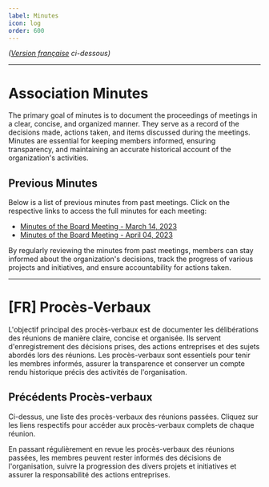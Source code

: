 ```yaml
---
label: Minutes
icon: log
order: 600
---
```

*([Version française](#vf) ci-dessous)*

---

# Association Minutes
The primary goal of minutes is to document the proceedings of meetings in a clear, concise, and organized manner. They serve as a record of the decisions made, actions taken, and items discussed during the meetings. Minutes are essential for keeping members informed, ensuring transparency, and maintaining an accurate historical account of the organization's activities.

## Previous Minutes

Below is a list of previous minutes from past meetings. Click on the respective links to access the full minutes for each meeting:

- [Minutes of the Board Meeting - March 14, 2023](/documents/minutes-20230314-boardmeeting.pdf)
- [Minutes of the Board Meeting - April 04, 2023](/documents/minutes-20230404-boardmeeting.pdf)

By regularly reviewing the minutes from past meetings, members can stay informed about the organization's decisions, track the progress of various projects and initiatives, and ensure accountability for actions taken.


---

# <a id="vf"></a>[FR] Procès-Verbaux
L'objectif principal des procès-verbaux est de documenter les délibérations des réunions de manière claire, concise et organisée. Ils servent d'enregistrement des décisions prises, des actions entreprises et des sujets abordés lors des réunions. Les procès-verbaux sont essentiels pour tenir les membres informés, assurer la transparence et conserver un compte rendu historique précis des activités de l'organisation.

## Précédents Procès-verbaux
Ci-dessus, une liste des procès-verbaux des réunions passées. Cliquez sur les liens respectifs pour accéder aux procès-verbaux complets de chaque réunion.

En passant régulièrement en revue les procès-verbaux des réunions passées, les membres peuvent rester informés des décisions de l'organisation, suivre la progression des divers projets et initiatives et assurer la responsabilité des actions entreprises.